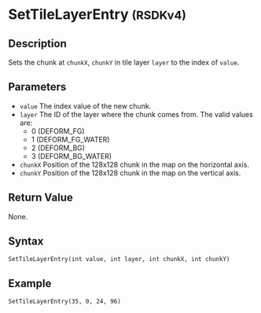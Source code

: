 # SetTileLayerEntry <small>(RSDKv4)</small>

## Description
Sets the chunk at `chunkX`, `chunkY` in tile layer `layer` to the index of `value`.

## Parameters
- `value`
The index value of the new chunk.
- `layer`
The ID of the layer where the chunk comes from. The valid values are:
    - 0 (DEFORM_FG)
    - 1 (DEFORM_FG_WATER)
    - 2 (DEFORM_BG)
    - 3 (DEFORM_BG_WATER)
- `chunkX`
Position of the 128x128 chunk in the map on the horizontal axis.
- `chunkY`
Position of the 128x128 chunk in the map on the vertical axis.

## Return Value
None.

## Syntax
```
SetTileLayerEntry(int value, int layer, int chunkX, int chunkY)
```

## Example
```
SetTileLayerEntry(35, 0, 24, 96)
```